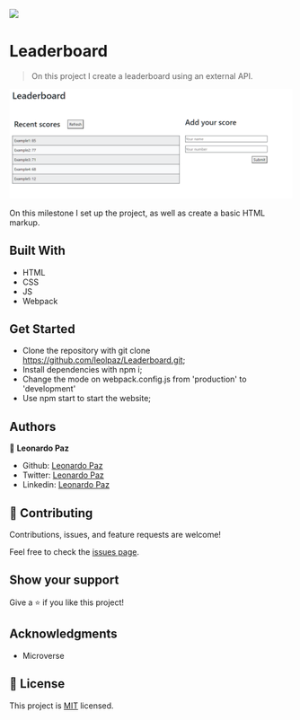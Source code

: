 ![](https://img.shields.io/badge/Microverse-blueviolet)

# Leaderboard

> On this project I create a leaderboard using an external API.

![screenshot](./app_screenshot.png)

On this milestone I set up the project, as well as create a basic HTML markup.

## Built With

- HTML
- CSS
- JS
- Webpack

## Get Started

- Clone the repository with git clone https://github.com/leolpaz/Leaderboard.git;
- Install dependencies with npm i;
- Change the mode on webpack.config.js from 'production' to 'development'
- Use npm start to start the website;

## Authors

👤 **Leonardo Paz**

- Github: [Leonardo Paz](https://github.com/leolpaz)
- Twitter: [Leonardo Paz](https://twitter.com/leonardolpaz95)
- Linkedin: [Leonardo Paz](https://www.linkedin.com/in/leonardo-paz-a925611b5/)

## 🤝 Contributing

Contributions, issues, and feature requests are welcome!

Feel free to check the [issues page](../../issues/).

## Show your support

Give a ⭐️ if you like this project!

## Acknowledgments

- Microverse

## 📝 License

This project is [MIT](./MIT.md) licensed.
